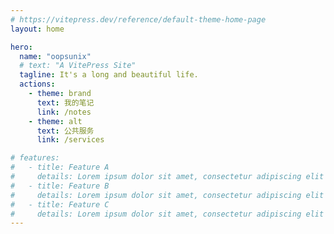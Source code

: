 ```yaml
---
# https://vitepress.dev/reference/default-theme-home-page
layout: home

hero:
  name: "oopsunix"
  # text: "A VitePress Site"
  tagline: It's a long and beautiful life.
  actions:
    - theme: brand
      text: 我的笔记
      link: /notes
    - theme: alt
      text: 公共服务
      link: /services

# features:
#   - title: Feature A
#     details: Lorem ipsum dolor sit amet, consectetur adipiscing elit
#   - title: Feature B
#     details: Lorem ipsum dolor sit amet, consectetur adipiscing elit
#   - title: Feature C
#     details: Lorem ipsum dolor sit amet, consectetur adipiscing elit
---
```


